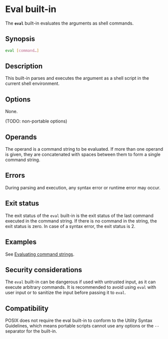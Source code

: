 # Eval built-in

The **`eval`** built-in evaluates the arguments as shell commands.

## Synopsis

```sh
eval [command…]
```

## Description

This built-in parses and executes the argument as a shell script in
the current shell environment.

## Options

None.

(TODO: non-portable options)

## Operands

The operand is a command string to be evaluated.
If more than one operand is given, they are concatenated with spaces
between them to form a single command string.

## Errors

During parsing and execution, any syntax error or runtime error may
occur.

## Exit status

The exit status of the `eval` built-in is the exit status of the last
command executed in the command string.
If there is no command in the string, the exit status is zero.
In case of a syntax error, the exit status is 2.

## Examples

See [Evaluating command strings](../dynamic_evaluation.md#evaluating-command-strings).

## Security considerations

The `eval` built-in can be dangerous if used with untrusted input, as it can execute arbitrary commands. It is recommended to avoid using `eval` with user input or to sanitize the input before passing it to `eval`.

## Compatibility

POSIX does not require the eval built-in to conform to the Utility Syntax
Guidelines, which means portable scripts cannot use any options or the `--`
separator for the built-in.
